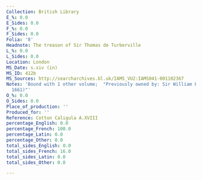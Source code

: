 ```yaml
---
Collection: British Library
E_%: 0.0
E_Sides: 0.0
F_%: 0.0
F_Sides: 0.0
Folia: '8'
Headnote: The treason of Sir Thomas de Turberville
L_%: 0.0
L_Sides: 0.0
Location: London
MS_Date: s.xiv (in)
MS_ID: 412b
MS_Sources: http://searcharchives.bl.uk/IAMS_VU2:IAMS041-001102367
Notes: 'Bound with 1 other volume;  "Previously owned by: Sir William Le Neve (d.
  1661)"'
O_%: 0.0
O_Sides: 0.0
Place_of_production: ''
Produced_for: ''
Reference: Cotton Caligula A.XVIII
percentage_English: 0.0
percentage_French: 100.0
percentage_Latin: 0.0
percentage_Other: 0.0
total_sides_English: 0.0
total_sides_French: 16.0
total_sides_Latin: 0.0
total_sides_Other: 0.0

---
```

